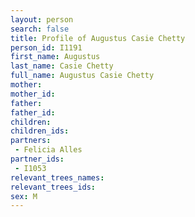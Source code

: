 ```yaml
---
layout: person
search: false
title: Profile of Augustus Casie Chetty
person_id: I1191
first_name: Augustus
last_name: Casie Chetty
full_name: Augustus Casie Chetty
mother: 
mother_id: 
father: 
father_id: 
children:
children_ids:
partners:
 - Felicia Alles
partner_ids:
 - I1053
relevant_trees_names:
relevant_trees_ids:
sex: M
---
```


